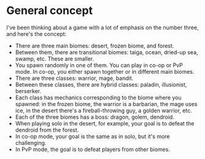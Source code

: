 # General concept

I've been thinking about a game with a lot of emphasis on the number three, and here's the concept:

- There are three main biomes: desert, frozen biome, and forest.
- Between them, there are transitional biomes: taiga, ocean, dried-up sea, swamp, etc. These are smaller.
- You spawn randomly in one of them. You can play in co-op or PvP mode. In co-op, you either spawn together or in different main biomes.
- There are three classes: warrior, mage, bandit.
- Between these classes, there are hybrid classes: paladin, illusionist, berserker.
- Each class has mechanics corresponding to the biome where you spawned: in the frozen biome, the warrior is a barbarian, the mage uses ice, in the desert there's a fireball-throwing guy, a golden warrior, etc.
- Each of the three biomes has a boss: dragon, golem, dendroid.
- When playing solo in the desert, for example, your goal is to defeat the dendroid from the forest.
- In co-op mode, your goal is the same as in solo, but it's more challenging.
- In PvP mode, the goal is to defeat players from other biomes.
